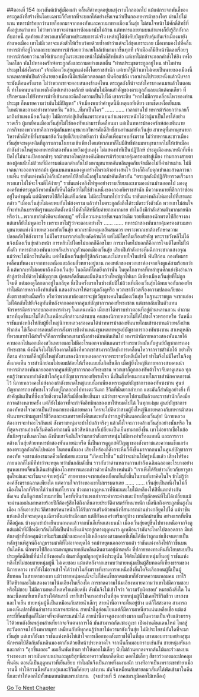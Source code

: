 ##ตอนที่ 154 ลมวสันต์เข้าสู่เมืองเก่า
คลื่นสีดำหยุดอยู่บนทุ่งราบไกลออกไป แม้แต่กระจกพันลี้ของตระกูลถังที่สร้างขึ้นโดยเฉพาะก็ยังยากที่จะบอกได้อย่างชัดเจนว่าเป็นกองทหารม้าของใคร
ผ่านไปไม่นาน ทหารม้าร้อยกว่านายก็ออกมาจากกองทัพและควบมาทางเมืองเวิ่นสุ่ย ไม่สนใจหน้าไม้ศักดิ์สิทธิ์ที่ตั้งอยู่บนกำแพง ไม่ว่าพวกเขาจะผ่านการซ้อมมานับไม่ถ้วน แต่ทหารและยามบนกำแพงก็ยังรู้สึกกังวลกับภาพนี้ สุดท้ายแล้วพวกเขาก็ยังขาดประสบการณ์จริง
เหล่าผู้ใต้บังคับบัญชารีบคุ้มกันเจ้าเมืองมายังกำแพงเมือง เขาไม่มีเวลาจะแต่งตัวให้เรียบร้อยด้วยซ้ำอย่าว่าแต่จะใส่ชุดเกราะเลย
เมื่อเขามองไปที่คลื่นทหารม้าที่อยู่ไกลและขบวนทหารม้าร้อยกว่านายใกล้เข้ามามากขึ้นทุกที เจ้าเมืองก็มีสีหน้าซีดลงเรื่อยๆ
ทหารม้าร้อยกว่านายได้เข้ามาอยู่ในระยะของหน้าไม้ศักดิ์สิทธิ์แล้ว แต่เขาไม่กล้าจะออกคำสั่งให้ยิง เหงื่อไหลโชก หันไปหาองครักษ์ตระกูลถังและถามอย่างแตกตื่น “ท่านประมุขตระกูลอยู่ไหน ทำไมท่านประมุขไม่ส่งใครมา”
เจ้าเมืองเวิ่นสุ่ยถูกแต่งตั้งโดยราชสำนัก แต่เขาก็รู้ดีว่าเขาไม่เคยเป็นนายของเมืองนี้
นานหลายพันปีแล้วที่นายของเมืองนี้มีแซ่เดียวตลอดมา นั่นคือแซ่ถัง
เวลาผ่านไประยะหนึ่งแล้วนับจากระฆังเตือนครั้งแรก ไม่ว่าพวกเขาจะตอบสนองช้าแค่ไหน ตระกูลถังก็น่าจะส่งใครบางคนมาแล้วในตอนนี้
ทำไมคนบนกำแพงถึงมีแต่เหล่าองครักษ์ แต่กลับไม่มีคนสำคัญของตระกูลถังเลยแม้แต่คนเดียว
ที่ปรึกษามองไปยังทหารม้าที่เข้ามาและคิดถึงความเป็นไปได้ เขากระซิบ “หากไม่มีการเคลื่อนไหวของท่านประมุข ก็หมายความว่ามันไม่มีปัญหา”
เจ้าเมืองพบว่าคำพูดนี้มีเหตุผลทีเดียว เขาเช็ดเหงื่อเย็นบนใบหน้าและถามอย่างหวาดหวั่น “แล้ว...ที่มาเป็นใคร”
……
……
เวลาผ่านไป ทหารม้าร้อยกว่านายก็มาถึงกำแพงเมืองเวิ่นสุ่ย
ไม่มีการต่อสู้เกิดขึ้นเพราะคนบนกำแพงตระหนักได้ว่าผู้มาเป็นใครได้อย่างรวดเร็ว
ผู้มาเยือนเมืองเวิ่นสุ่ยไม่ใช่กองทัพเผ่ามารที่เคลื่อนมา แต่เป็นทหารม้าองครักษ์สองพันนาย
ภารกิจของพวกเขาคือการคุ้มกันมหามุขนายกวิหารศักดิ์สิทธิ์สามท่านมายังเวิ่นสุ่ย
สาเหตุที่มหามุขนายกวิหารศักดิ์สิทธิ์ทั้งสามมายังเวิ่นสุ่ยก็เรียบง่ายยิ่งกว่า นั่นคือเพื่อมาพบสังฆราช
ไม่ว่าทหารและชาวเมืองเวิ่นสุ่ยจะหงุดหงิดที่ถูกรบกวนในยามเช้าเพียงใดแต่พวกเขาก็ไม่มีสิทธิ์ห้ามมหามุขนายกไม่ให้เข้าเมือง
กำลังส่วนใหญ่ของทหารม้าสองพันนายยังอยู่บนทุ่ง ไม่แสดงท่าทีเป็นปฏิปักษ์
ประตูเมืองหนาหนักที่เพิ่งปิดไปไม่นานเปิดออกช้าๆ
รถม้าขนาดใหญ่สองคันมีทหารม้าร้อยนายคุ้มครองเข้าสู่เมือง ท่ามกลางสายตาของผู้คนนับไม่ถ้วนที่มีอารมณ์แตกต่างกันไป
มหามุขนายกอันหลินพูดกับเจ้าเมืองไม่กี่คำผ่านม่าน ไม่มีเจตนาจะออกจากรถม้า
ผู้คนบนถนนมองดูเงาร่างในรถม้าอย่างสนใจ บ้างก็ถึงกับคุกเข่าและสวดภาวนาบนพื้น
ราชันแห่งหลิงไห่กับนักพรตไป๋สือยังนั่งอยู่ในรถม้าคันเดียวกัน
“ตระกูลถังมีปฏิกิริยารวดเร็วมาก พวกเขาไม่ใช่จะโจมตีได้ง่ายๆ”
ราชันแห่งหลิงไห่พูดอย่างราบเรียบและเขามองผ่านม่านออกไป มองดูองครักษ์ตระกูลถังพวกนั้นที่เห็นได้ชัดว่าไม่ใช่ส่วนหนึ่งของกองทัพราชสำนัก
มีความหมายที่ลึกกว่าซ่อนอยู่ในคำพูดนี้ แต่นักพรตไป๋สือได้แต่ยิ้มอ่อน ไม่มีอะไรมากไปกว่านั้น
ราชันแห่งหลิงไห่มองไปที่เขาและกล่าว “เมืองเวิ่นสุ่ยไม่เคยพบกับไฟสงคราม แล้วทำไมตระกูลถังถึงได้ระมัดระวังตัวนัก พวกเขาไม่สนใจที่จะทำเกินบรรทัดฐานและติดตั้งหน้าไม้ศักดิ์สิทธิ์กับค่ายกลมากมาย ทำไมถึงมีกำลังส่วนตัวมากมายนัก หรือว่า...พวกเขากำลังคิดจะก่อกบฏ”
ครั้งนี้ความหมายชัดเจนกว่าเดิม รอยยิ้มของนักพรตไป๋สือจางลง แต่เขาก็ยังไม่พูดอะไร เพราะเขาไม่รู้ว่าจะตอบอย่างไร
……
……
ทหารม้าสองพันนายคุ้มครองสามมหามุขนายกแห่งนิกายหลวงมายังเวิ่นสุ่ย
พวกเขามีเหตุผลอันสมควร เพราะพวกเขาต้องรักษาความปลอดภัยให้สังฆราช
ไม่มีใครสามารถส่งเสียงคัดค้านได้
แต่ไม่มีใครลืมเรื่องสำคัญ พระราชวังหลีไม่ได้แจ้งเมืองเวิ่นสุ่ยล่วงหน้า
การหยิบไปโดยไม่บอกก็คือขโมย การมาโดยไม่บอกก็คือการโจมตีโดยไม่ให้ตั้งตัว
ทหารม้าสองพันนายพลันปรากฏตัวนอกเมืองเวิ่นสุ่ย เสียงฝีเท้าดังกระหึ่มฉีกกระชากแสงอรุณ
แม้ว่าจะไม่มีอะไรเกิดขึ้น แต่ทั้งเมืองเวิ่นสุ่ยก็รู้สึกกังวลและไม่สบายใจในเช้านี้
พันปีก่อน กองทัพมารเคลื่อนทัพลงมาจากทางเหนือและล้อมลั่วหยางอยู่นาน กองหน้าของพวกเขาห่องจากจิงตูแค่สามร้อยกว่าลี้ แต่พวกเขาไม่เคยมาถึงเมืองเวิ่นสุ่ย
ในอดีตที่ไกลยิ่งกว่านั้น ในยุคโกลาหลที่เหล่าขุนศึกแย่งชิงอำนาจ ต้าลู่สว่างไปด้วยไฟสัญญาณ ผู้คนพลัดถิ่นและผืนดินกว้างใหญ่ถูกไฟเผา มีเพียงเมืองเวิ่นสุ่ยที่ไม่ถูกโจมตี แต่มองดูโลกตกอยู่ในกลียุค
นี่เป็นครั้งแรกในช่วงนับปีไม่ถ้วนที่เมืองเวิ่นสุ่ยได้พบเจอกับกองทัพ
ทำไมนิกายหลวงถึงทำเช่นนี้ แสดงอำนาจให้ตระกูลถังดูหรือ พวกเขากังวลเรื่องความปลอดภัยของสังฆราชอย่างนั้นหรือ หรือว่าพวกเขาต้องการจะขู่ขวัญบางคนในเมืองเวิ่นสุ่ย
ในฐานะราชทูต จงซานอ๋องไม่ได้กลับไปยังจิงตูทันทีหลังจากออกจากศูนย์บัญชาการกองทัพซงซาน แต่เขากลับเป็นตัวแทนจักรพรรดิตรวจสอบกองทหารต่างๆ ในแดนเหนือ เมื่อเขาได้ทราบข่าวตอนที่อยู่ด่านหลานกวน คำถามแรกที่ผุดขึ้นมาไม่ได้เป็นเหมือนที่กล่าวมาด้านบน คนของนิกายหลวงไม่ได้ไปซงโจวหรอกหรือ
วันหนึ่ง ราชันแห่งหลิงไห่กับผู้ยิ่งใหญ่นิกายหลวงสองคนได้นำทหารม้าสองพันนายโถมเข้าซงซานด้วยพลังปานฟ้าถล่ม ใช้เรื่องการลอบสังหารสังฆราชชิงตำแหน่งขุนพลเทพศูนย์บัญชาการกองทัพซงซาน สาเหตุหลักที่พวกเขาทำได้สำเร็จก็คือการที่พวกเขามาถึงอย่างฉับพลันเกินไป
ทหารม้านิกายหลวงสองพันนายได้ควบออกไปนอกเมืองสวินหยางและไม่มีอะไรนอกจากดินแดนรกร้างระหว่างมันกับศูนย์บัญชาการกองทัพซงซาน ดังนั้นจึงไม่ใช่เรื่องคาดไม่ถึงที่พวกเขาสามารถปิดบังการเคลื่อนไหวจากราชสำนักได้ อย่างไรก็ตาม คำถามก็คือผู้ยิ่งใหญ่ทั้งสามของนิกายหลงออกจากพระราชวังหลีเมื่อไหร่ ทำไมจึงไม่มีใครในจิงตูสังเกตเห็น
ราชสำนักย่อมไม่ยอมปล่อยให้เรื่องแบบนี้เกิดขึ้นอีก เมื่อผู้ยิ่งใหญ่นิกายหลวงสามคนนำทหารม้าสองพันนายออกจากศูนย์บัญชาการกองทัพซงซาน พวกเขาก็ถูกกองทัพต้าโจวจับตาดูเสมอ ทุกคนรู้ว่าพวกเขากำลังเข้าใกล้ศูนย์บัญชาการกองทัพซงโจว
นี่เป็นสิ่งที่คนมากมายในราชสำนักคาดการณ์ไว้
นิกายหลวงคงไม่ส่งกองกำลังขนาดใหญ่แบบนี้มาเพียงเพราะศูนย์บัญชาการกองทัพซงซาน
ศูนย์บัญชาการกองทัพซงโจวตั้งอยู่ไกลออกไปทางตะวันตก ชีวิตที่นั่นยากลำบาก และมันก็สำคัญอย่างยิ่ง ที่สำคัญมันเป็นที่ซึ่งเซวียสิ่งชวนได้เริ่มมีชื่อเสียงขึ้นมา แม้ว่าเขาจะตายไปสามปีแล้วและราชสำนักก็ลงมือกวาดล้างหลายครั้ง แต่ก็ยังไม่อาจที่จะกำจัดอิทธิพลของเขาให้หมดไปได้
ในทุกแง่มุม ศูนย์บัญชาการกองทัพซงโจวควรเป็นเป้าหมายของนิกายหลวง
ใครจะไปคิดว่าสามผู้ยิ่งใหญ่นิกายหลวงกับทหารม้าสองพันนายจะข้ามภูเขาไร้ชีวิตและทะเลทรายทั้งคืนและพลันปรากฏตัวขึ้นนอกเมืองเวิ่นสุ่ย!
นิกายหลวงต้องการจะทำอะไรกันแน่ สังฆราชหนุ่มจะบ้าไปแล้วจริงๆ แล้วตั้งใจจะกวาดล้างเวิ่นสุ่ยอย่างนั้นหรือ
ในที่สุดจงซานอ๋องก็เริ่มคิดถึงคำถามนี้ แล้วสีหน้าเขาก็เปลี่ยนเป็นเย็นชามากยิ่งขึ้น
เขาไม่อยากเชื่อในข้อสันนิษฐานที่เหลวไหล ดังนั้นเขาจึงมั่นใจว่ามากว่าสังฆราชหนุ่มไม่มีทางทำเรื่องแบบนี้
และการกวาดล้างเวิ่นสุ่ยด้วยทหารม้าสองพันนายน่ะหรือ นี่เป็นการดูถูกสติปัญญาของสังฆราชและความแข็งแกร่งของตระกูลถังเกินไปหน่อย
ในตอนนั้นเอง เสียงโห่ร้องก็ดังกระหึ่มก็ดังขึ้นมาจากถนนในศูนย์บัญชาการกองทัพ
จงซานอ๋องขมวดคิ้วเล็กน้อยและถาม “เกิดอะไรขึ้น”
แม้ว่าจะผ่านไปครู่หนึ่งแล้ว เสียงโห่ร้องภายนอกก็ไม่มีทีท่าว่าจะหยุด ทว่ามันกลับดังขึ้น ราวกับว่าด่านหลานกวนกำลังเฉลิมฉลองอะไรบางอย่าง
ขุนพลเทพเจี้ยนซีเดินเข้าสู่ห้องโถงทหารและกล่าวด้วยน้ำเสียงหม่นมัว “เราเพิ่งได้รับข่าวเกี่ยวกับยาจูซาชุดใหม่และจะเริ่มแจกจ่ายพรุ่งนี้”
สายตาของจงซานอ๋องเยือกเย็นยิ่งขึ้นในยามที่เขาคิดในใจ ข้าไม่รู้ว่าองค์สังฆราชฉลาดเพียงใด แต่ความใจกว้างของเขาไม่ธรรมดาเลย
……
……
เวิ่นสุ่ยเป็นหนึ่งในไม่กี่เมืองในโลกที่เรียกได้ว่าเก่าแก่โบราณ ช่วงกลางฤดูหนาวที่หิมะและใบไม้เหลืองให้สีที่แตกต่างกันชัดเจน มันก็ดูสงบเงียบมากขึ้น
ใครที่เห็นกำแพงเก่ากระดำกระด่างและป้ายสัญลักษณ์ที่ไม่ได้เปลี่ยนแม้จะผ่านลมฝนมาหลายร้อยปีก็ต้องรู้สึกได้ถึงกลิ่นอายประวัติศาสตร์ที่หนาหนัก
เมื่อนึกถึงตระกูลชั้นสูงในเมือง กลิ่นอายประวัติศาสตร์หนาหนักก็ได้รับการเสริมด้วยพลังที่สามารถผ่านช่วงกลียุคไปได้
แม้ราชันแห่งหลิงไห่จะหยุดฉุนเฉียวตั้งแต่เข้าเมืองมา แต่ก็ยังคงเคร่งขรึมอยู่บ้าง
เขาเลิกม่านขึ้น อย่างแรกที่เห็นก็คือผู้คน บ้างคุกเข่าบ้างยืนบนถนนแล้วจากนั้นก็เห็นแสงบนน้ำ
เมืองเวิ่นสุ่ยอยู่ขึ้นไปทางเหนือจากจิงตู แต่แม่น้ำที่มีชื่อเดียวกันไม่ได้เป็นน้ำแข็งแม้จะอยู่กลางฤดูหนาว ดูเหมือนว่ามันจะไหลไปตลอดกาล
มีแต่ต้นหญ้าที่ปกคลุมด้วยหิมะริมแม่น้ำและดอกไม้เหลืองสองสามดอกที่เห็นได้ชัดว่าถูกแช่แข็งจนตายเป็นหลักฐานพิสูจน์ถึงกฎธรรมชาติที่ไม่อาจหยุดได้
รถม้าหยุดนอกอารามเต๋า ราชันแห่งหลิงไห่ก้าวขึ้นบนบันไดหิน นักพรตไป๋สือและมหามุขนายกอันหลินเดินตามอยู่ด้านหลัง
ที่ปลายของทางหินที่เงียบสงบเป็นประตูศักดิ์สิทธิ์ที่นำไปยังหอหลัง
ต้นสาลี่ถูกปลูกอยู่หลังประตูนั่น ใต้ต้นไม้มีชายหนุ่มยืนอยู่
ราชันแห่งหลิงไห่ไม่ชอบชายหนุ่มผู้นี้
ไม่เคยชอบ
แม้แต่หลังจากเขาพบว่าชายหนุ่มเป็นผู้สืบทอดที่เที่ยงธรรมของนิกายหลวง เขาก็ยังไม่อาจเข้าใจได้ว่าทำไมสังฆราชที่เขาเคารพเหนือสิ่งอื่นใดจึงเลือกคนผู้นี้เป็นผู้สืบทอด
ในสายตาของเขา แม้ว่าชายหนุ่มคนนี้จะไม่ใช่คนขี้ขลาดแต่เขาก็ยังขาดความแหลมคม เขาไร้ชีวิตชีวาและไม่แสดงความโน้มเอียงในเรื่องใด
การขาดความโน้มเอียงหมายความว่าเขาไม่มีความชอบหรือไม่ชอบ ไม่มีความหลงใหลหรือเกลียดชัง ดังนั้นจึงไม่เข้าใจว่า ‘ความรับผิดชอบ’ หมายถึงสิ่งใด
ในขณะนี้ตอนที่เขาเห็นร่างใต้ต้นสาลี่ เขาก็เข้าใจบางอย่างในที่สุด
ชายหนุ่มผู้นี้ไม่เคยไร้ชีวิตชีวา
เขาสงบและใจเย็น
ชายหนุ่มผู้นี้เป็นเหมือนกับสายน้ำเล็กๆ
สายน้ำนี้อาจจะตื้นอยู่บ้าง แต่ก็ใสสะอาด สามารถมองเห็นปลาที่ก้นลำธารและภาพสะท้อน
สายน้ำนี้ดูอ่อนโยนแต่ก็มีความเหนี่ยวแน่นเหลือเชื่อ แม้แต่กระบี่ที่คมที่สุดก็ไม่อาจที่จะตัดกระแสน้ำได้
สายน้ำนี้อาจดูสงบอย่างมาก แต่ในความเป็นจริงแล้วบรรจุไว้ด้วยพลังอันพลุ่งพล่านที่ยากจะจินตนาการได้ มันสามารถกัดเซาะภูเขา เปิดผ่านดินแดนใหม่ ไหลสู่ตะวันตกจนไปถึงมหาสมุทร
เหมือนกับที่ทุกคนรู้ว่าเขาไม่ควรมายังเวิ่นสุ่ย ไม่มีประโยชน์อันใดที่จะมาเวิ่นสุ่ย แต่เขาก็ยังมา
ราชันแห่งหลิงไห่เข้าใจการเลือกของสังฆราชได้ในที่สุด
เขาหมอบกราบอย่างสุขุม
นักพรตไป๋สือกับอันหลินมองตากันด้วยสีหน้าประหลาดใจ จากนั้นก็หมอบกราบเช่นกัน
ชายหนุ่มหันมาและกล่าว “ลุกขึ้นเถอะ”
ลมเย็นพัดเข้ามา ทำให้ดอกไม้เล็กๆ นับไม่ถ้วนตกลงจากต้นไม้และร่วงลงบนร่างของเขา พวกมันตกบนบ่าและดูบริสุทธิ์สะอาดราวกับเกล็ดหิมะ
ดอกไม้เล็กๆ สีขาวร่วงลงและปกคลุมพื้นดิน
ตอนนี้เป็นฤดูหนาวที่เย็นเยียบ ทำไมมันจึงเป็นภาพที่งดงามนัก
บางทีอาจเป็นเพราะเขาทำยาเมื่อวานนี้ ทำให้สวนนี้พลันอบอุ่นและชีวิตก็ค่อยๆ เบ่งบาน
มันจึงเหมือนกับสายลมวสันต์ได้พัดเข้ามาในคืนนี้และทำให้ดอกไม้ทั้งหมดบนต้นแพรเบ่งบาน
 
(จบส่วนที่ 5 ภาคสมรภูมิดอกไม้เหลือง)


[Go To Next Chapter]( ./827.md)